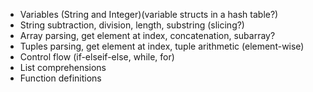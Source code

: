 * Variables (String and Integer)(variable structs in a hash table?)
* String subtraction, division, length, substring (slicing?)
* Array parsing, get element at index, concatenation, subarray?
* Tuples parsing, get element at index, tuple arithmetic (element-wise)
* Control flow (if-elseif-else, while, for)
* List comprehensions
* Function definitions
